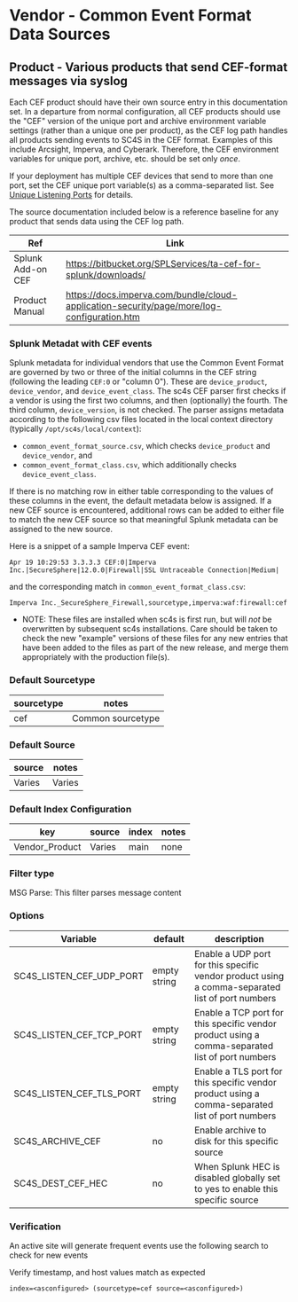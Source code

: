# Vendor - Common Event Format Data Sources

## Product - Various products that send CEF-format messages via syslog

Each CEF product should have their own source entry in this documentation set.  In a departure
from normal configuration, all CEF products should use the "CEF" version of the unique port and
archive environment variable settings (rather than a unique one per product), as the CEF log path
handles all products sending events to SC4S in the CEF format. Examples of this include Arcsight,
Imperva, and Cyberark.  Therefore, the CEF environment variables for unique port, archive, etc.
should be set only _once_.

If your deployment has multiple CEF devices that send to more than one port,
set the CEF unique port variable(s) as a comma-separated list.  See [Unique Listening Ports](https://splunk-connect-for-syslog.readthedocs.io/en/develop/sources/#unique-listening-ports)
for details.

The source documentation included below is a reference baseline for any product that sends data
using the CEF log path.


| Ref            | Link                                                                                                    |
|----------------|---------------------------------------------------------------------------------------------------------|
| Splunk Add-on CEF | https://bitbucket.org/SPLServices/ta-cef-for-splunk/downloads/                                                              |
| Product Manual | https://docs.imperva.com/bundle/cloud-application-security/page/more/log-configuration.htm                                                        |


### Splunk Metadat with CEF events

Splunk metadata for individual vendors that use the Common Event Format are governed by two or three of the initial columns
in the CEF string (following the leading `CEF:0` or "column 0").  These are `device_product`, `device_vendor`, and `device_event_class`.
The sc4s CEF parser first checks if a vendor is using the first two columns, and then (optionally) the fourth.
The third column, `device_version`, is not checked.  The parser assigns metadata according to the following csv files located in the
local context directory (typically `/opt/sc4s/local/context`):

* `common_event_format_source.csv`, which checks `device_product` and `device_vendor`, and
* `common_event_format_class.csv`, which additionally checks `device_event_class`.

If there is no matching row in either table corresponding to the values of these columns in the event, the default metadata below is
assigned.  If a new CEF source is encountered, additional rows can be added to either file to match the new CEF source so that
meaningful Splunk metadata can be assigned to the new source.

Here is a snippet of a sample Imperva CEF event:
```
Apr 19 10:29:53 3.3.3.3 CEF:0|Imperva Inc.|SecureSphere|12.0.0|Firewall|SSL Untraceable Connection|Medium|
```
and the corresponding match in `common_event_format_class.csv`:
```
Imperva Inc._SecureSphere_Firewall,sourcetype,imperva:waf:firewall:cef
```

* NOTE:  These files are installed when sc4s is first run, but will _not_ be overwritten by subsequent
sc4s installations.  Care should be taken to check the new "example" versions of these files for any new entries that have
been added to the files as part of the new release, and merge them appropriately with the production file(s).

### Default Sourcetype

| sourcetype     | notes                                                                                                   |
|----------------|---------------------------------------------------------------------------------------------------------|
| cef        | Common sourcetype                                                                                                 |

### Default Source

| source     | notes                                                                                                   |
|----------------|---------------------------------------------------------------------------------------------------------|
| Varies        | Varies                                                                                               |

### Default Index Configuration

| key            | source     | index          | notes          |
|----------------|----------------|----------------|----------------|
| Vendor_Product      | Varies      | main          | none          |

### Filter type

MSG Parse: This filter parses message content

### Options

| Variable       | default        | description    |
|----------------|----------------|----------------|
| SC4S_LISTEN_CEF_UDP_PORT      | empty string      | Enable a UDP port for this specific vendor product using a comma-separated list of port numbers |
| SC4S_LISTEN_CEF_TCP_PORT      | empty string      | Enable a TCP port for this specific vendor product using a comma-separated list of port numbers |
| SC4S_LISTEN_CEF_TLS_PORT      | empty string      | Enable a TLS  port for this specific vendor product using a comma-separated list of port numbers |
| SC4S_ARCHIVE_CEF | no | Enable archive to disk for this specific source |
| SC4S_DEST_CEF_HEC | no | When Splunk HEC is disabled globally set to yes to enable this specific source | 

### Verification

An active site will generate frequent events use the following search to check for new events

Verify timestamp, and host values match as expected    

```
index=<asconfigured> (sourcetype=cef source=<asconfigured>)
```
